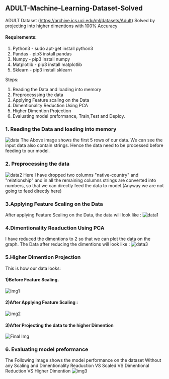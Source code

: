 ## ADULT-Machine-Learning-Dataset-Solved
ADULT Dataset (https://archive.ics.uci.edu/ml/datasets/Adult) Solved by projecting into higher dimentions with 100% Accuracy

#### Requirements:
1) Python3 - sudo apt-get install python3
2) Pandas - pip3 install pandas
3) Numpy - pip3 install numpy
4) Matplotlib - pip3 install matplotlib
5) Sklearn - pip3 install sklearn

Steps:
1) Reading the Data and loading into memory
2) Preprocesssing the data
3) Applying Feature scaling on the Data
4) Dimentionality Reduction Using PCA
5) Higher Dimention Projection
6) Evaluating model preformance, Train,Test and Deploy.

### 1. Reading the Data and loading into memory
![data](https://user-images.githubusercontent.com/46214838/60877426-6adb6e80-a25b-11e9-80d7-59eed3214153.png)
  The Above image shows the first 5 rows of our data. We can see the input data also contain strings. Hence the data need to be processed before feeding to our model.
  
### 2. Preprocessing the data
![data2](https://user-images.githubusercontent.com/46214838/60877685-ec330100-a25b-11e9-899c-a77f64a15970.png)
  Here I have dropped two columns "native-country" and "relationship" and in all the remaining columns strings are converted into numbers, so that we can directly feed the data to model.(Anyway we are not going to feed directly here)
  
### 3.Applying Feature Scaling on the Data
After applying Feature Scaling on the Data, the data will look like :
![data1](https://user-images.githubusercontent.com/46214838/60878479-69ab4100-a25d-11e9-80ad-d1d01c597b26.png)
  
### 4.Dimentionality Readuction Using PCA
  I have reduced the dimentions to 2 so that we can plot the data on the graph. The Data after reducing the dimentions will look like :
  ![data3](https://user-images.githubusercontent.com/46214838/60878788-0ff74680-a25e-11e9-9483-eb01eba50639.png)
  
### 5.Higher Dimention Projection
  This is how our data looks:
  #### 1)Before Feature Scaling.
  ![Img1](https://user-images.githubusercontent.com/46214838/60879015-767c6480-a25e-11e9-9016-4b04dde9d309.png)
  
  #### 2)After Applying Feature Scaling :
  ![img2](https://user-images.githubusercontent.com/46214838/60879218-d83cce80-a25e-11e9-8f23-f86e6c832778.png)
  #### 3)After Projecting the data to the higher Dimention
![Final Img](https://user-images.githubusercontent.com/46214838/60877071-b3def300-a25a-11e9-8aac-5ae30ed025de.png)


### 6. Evaluating model preformance
  The Following image shows the model performance on the dataset 
    Without any Scaling and Dimentionality Readuction VS Scaled VS Dimentional Reduction VS Higher Dimention 
    ![img3](https://user-images.githubusercontent.com/46214838/60879691-bf80e880-a25f-11e9-92f8-2c5b8e7dde33.png)
